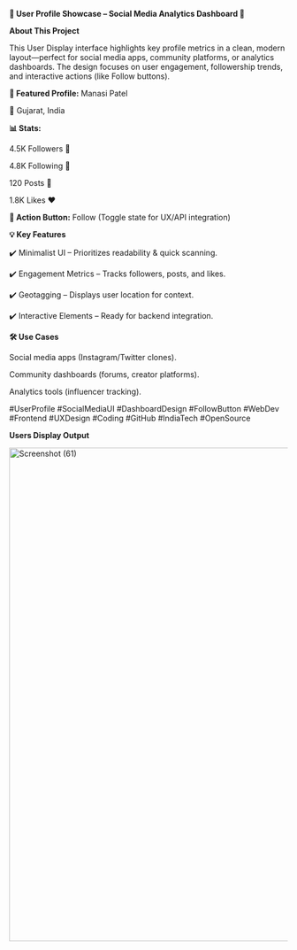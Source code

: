 **🌟 User Profile Showcase – Social Media Analytics Dashboard 🚀**

**About This Project**

This User Display interface highlights key profile metrics in a clean, modern layout—perfect for social media apps, community platforms, or analytics dashboards. The design focuses on user engagement, followership trends, and interactive actions (like Follow buttons).

**👤 Featured Profile:** Manasi Patel

📍 Gujarat, India

**📊 Stats:**

4.5K Followers 👥

4.8K Following 🔄

120 Posts 📸

1.8K Likes ❤️

**🔘 Action Button:** Follow (Toggle state for UX/API integration)

**💡 Key Features**

✔️ Minimalist UI – Prioritizes readability & quick scanning.

✔️ Engagement Metrics – Tracks followers, posts, and likes.

✔️ Geotagging – Displays user location for context.

✔️ Interactive Elements – Ready for backend integration.

**🛠️ Use Cases**

Social media apps (Instagram/Twitter clones).

Community dashboards (forums, creator platforms).

Analytics tools (influencer tracking).

#UserProfile #SocialMediaUI #DashboardDesign #FollowButton #WebDev #Frontend #UXDesign #Coding #GitHub #IndiaTech #OpenSource

**Users Display Output**

<img width="1920" height="892" alt="Screenshot (61)" src="https://github.com/user-attachments/assets/a1e4032e-30be-4764-bf26-888d64e773e7" />
